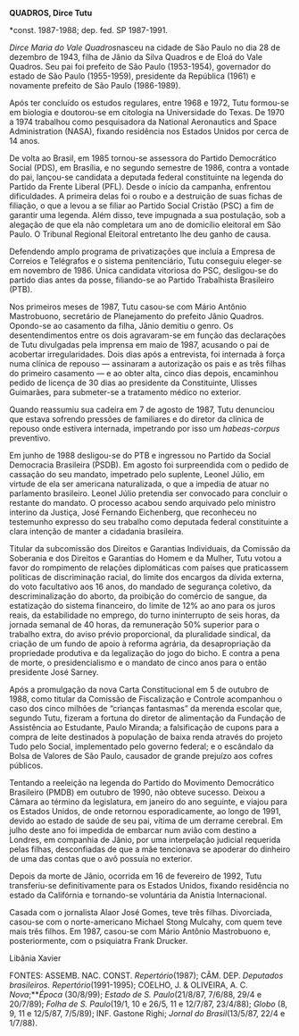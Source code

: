 **QUADROS, Dirce Tutu**

\*const. 1987-1988; dep. fed. SP 1987-1991.

*Dirce Maria do Vale Quadros*nasceu na cidade de São Paulo no dia 28 de
dezembro de 1943, filha de Jânio da Silva Quadros e de Eloá do Vale
Quadros. Seu pai foi prefeito de São Paulo (1953-1954), governador do
estado de São Paulo (1955-1959), presidente da República (1961) e
novamente prefeito de São Paulo (1986-1989).

Após ter concluído os estudos regulares, entre 1968 e 1972, Tutu
formou-se em biologia e doutorou-se em citologia na Universidade do
Texas. De 1970 a 1974 trabalhou como pesquisadora da National
Aeronautics and Space Administration (NASA), fixando residência nos
Estados Unidos por cerca de 14 anos.

De volta ao Brasil, em 1985 tornou-se assessora do Partido Democrático
Social (PDS), em Brasília, e no segundo semestre de 1986, contra a
vontade do pai, lançou-se candidata a deputada federal constituinte na
legenda do Partido da Frente Liberal (PFL). Desde o início da campanha,
enfrentou dificuldades. A primeira delas foi o roubo e a destruição de
suas fichas de filiação, o que a levou a se filiar ao Partido Social
Cristão (PSC) a fim de garantir uma legenda. Além disso, teve impugnada
a sua postulação, sob a alegação de que ela não completara um ano de
domicílio eleitoral em São Paulo. O Tribunal Regional Eleitoral
entretanto lhe deu ganho de causa.

Defendendo amplo programa de privatizações que incluía a Empresa de
Correios e Telégrafos e o sistema penitenciário, Tutu conseguiu
eleger-se em novembro de 1986. Única candidata vitoriosa do PSC,
desligou-se do partido dias antes da posse, filiando-se ao Partido
Trabalhista Brasileiro (PTB).

Nos primeiros meses de 1987, Tutu casou-se com Mário Antônio
Mastrobuono, secretário de Planejamento do prefeito Jânio Quadros.
Opondo-se ao casamento da filha, Jânio demitiu o genro. Os
desentendimentos entre os dois agravaram-se em função das declarações de
Tutu divulgadas pela imprensa em maio de 1987, acusando o pai de
acobertar irregularidades. Dois dias após a entrevista, foi internada à
força numa clínica de repouso — assinaram a autorização os pais e as
três filhas do primeiro casamento — e ao obter alta, cinco dias depois,
encaminhou pedido de licença de 30 dias ao presidente da Constituinte,
Ulisses Guimarães, para submeter-se a tratamento médico no exterior.

Quando reassumiu sua cadeira em 7 de agosto de 1987, Tutu denunciou que
estava sofrendo pressões de familiares e do diretor da clínica de
repouso onde estivera internada, impetrando por isso um *habeas-corpus*
preventivo.

Em junho de 1988 desligou-se do PTB e ingressou no Partido da Social
Democracia Brasileira (PSDB). Em agosto foi surpreendida com o pedido de
cassação do seu mandato, impetrado pelo suplente, Leonel Júlio, em
virtude de ela ser americana naturalizada, o que a impedia de atuar no
parlamento brasileiro. Leonel Júlio pretendia ser convocado para
concluir o restante do mandato. O processo acabou sendo arquivado pelo
ministro interino da Justiça, José Fernando Eichenberg, que reconheceu
no testemunho expresso do seu trabalho como deputada federal
constituinte a clara intenção de manter a cidadania brasileira.

Titular da subcomissão dos Direitos e Garantias Individuais, da Comissão
da Soberania e dos Direitos e Garantias do Homem e da Mulher, Tutu votou
a favor do rompimento de relações diplomáticas com países que
praticassem políticas de discriminação racial, do limite dos encargos da
dívida externa, do voto facultativo aos 16 anos, do mandado de segurança
coletivo, da descriminalização do aborto, da proibição do comércio de
sangue, da estatização do sistema financeiro, do limite de 12% ao ano
para os juros reais, da estabilidade no emprego, do turno ininterrupto
de seis horas, da jornada semanal de 40 horas, da remuneração 50%
superior para o trabalho extra, do aviso prévio proporcional, da
pluralidade sindical, da criação de um fundo de apoio à reforma agrária,
da desapropriação da propriedade produtiva e da legalização do jogo do
bicho. E contra a pena de morte, o presidencialismo e o mandato de cinco
anos para o então presidente José Sarney.

Após a promulgação da nova Carta Constitucional em 5 de outubro de 1988,
como titular da Comissão de Fiscalização e Controle acompanhou o caso
dos cinco milhões de “crianças fantasmas” da merenda escolar que,
segundo Tutu, fizeram a fortuna do diretor de alimentação da Fundação de
Assistência ao Estudante, Paulo Miranda; a falsificação de cupons para a
compra de leite destinados à população de baixa renda através do projeto
Tudo pelo Social, implementado pelo governo federal; e o escândalo da
Bolsa de Valores de São Paulo, causador de grande prejuízo aos cofres
públicos.

Tentando a reeleição na legenda do Partido do Movimento Democrático
Brasileiro (PMDB) em outubro de 1990, não obteve sucesso. Deixou a
Câmara ao término da legislatura, em janeiro do ano seguinte, e viajou
para os Estados Unidos, de onde retornou esporadicamente, ao longo de
1991, devido ao estado de saúde de seu pai, vítima de um derrame
cerebral. Em julho deste ano foi impedida de embarcar num avião com
destino a Londres, em companhia de Jânio, por uma interpelação judicial
requerida pelas filhas, desconfiadas de que a mãe tencionava se apoderar
do dinheiro de uma das contas que o avô possuía no exterior.

Depois da morte de Jânio, ocorrida em 16 de fevereiro de 1992, Tutu
transferiu-se definitivamente para os Estados Unidos, fixando residência
no estado da Califórnia e tornando-se voluntária da Anistia
Internacional.

Casada com o jornalista Alaor José Gomes, teve três filhas. Divorciada,
casou-se com o norte-americano Michael Stong Mulcahy, com quem teve mais
três filhos. Em 1987, casou-se com Mário Antônio Mastrobuono e,
posteriormente, com o psiquiatra Frank Drucker.

Libânia Xavier

FONTES: ASSEMB. NAC. CONST. *Repertório*(1987); CÂM. DEP. *Deputados
brasileiros. Repertório*(1991-1995); COELHO, J. & OLIVEIRA, A. C.
*Nova*;***Época* (30/8/99); *Estado de S. Paulo*(21/8/87, 7/6/88, 29/4 e
20/7/89); *Folha de S. Paulo*(19/1, 10 e 26/5, 11 e 12/7/87, 23/4/88);
*Globo* (8, 9, 11 e 12/5/87, 7/5/89); INF. Gastone Righi; *Jornal do
Brasil*(13/5/87, 22/4 e 1/7/88).

 
